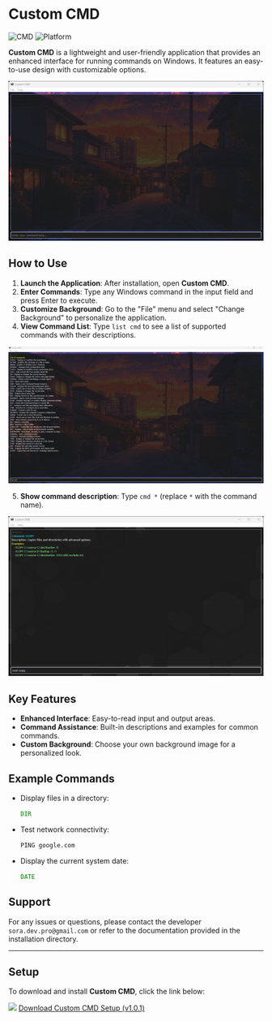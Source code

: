 # Custom CMD
![CMD](https://img.shields.io/badge/version-1.0.1-blue) ![Platform](https://img.shields.io/badge/platform-Windows-blue)

**Custom CMD** is a lightweight and user-friendly application that provides an enhanced interface for running commands on Windows. It features an easy-to-use design with customizable options.

<img src="https://github.com/Sorabagu/cmd/blob/main/cmd.png?raw=true">

## How to Use

1. **Launch the Application**: After installation, open **Custom CMD**.
2. **Enter Commands**: Type any Windows command in the input field and press Enter to execute.
3. **Customize Background**: Go to the "File" menu and select "Change Background" to personalize the application.
4. **View Command List**: Type `list cmd` to see a list of supported commands with their descriptions.
<img src="https://github.com/Sorabagu/cmd/blob/main/cmd2.png?raw=true">

5. **Show command description**: Type `cmd *` (replace `*` with the command name).
<img src="https://github.com/Sorabagu/cmd/blob/main/cmd3.png?raw=true">

## Key Features

- **Enhanced Interface**: Easy-to-read input and output areas.
- **Command Assistance**: Built-in descriptions and examples for common commands.
- **Custom Background**: Choose your own background image for a personalized look.

## Example Commands

- Display files in a directory:
  ```cmd
  DIR
  ```
- Test network connectivity:
  ```cmd
  PING google.com
  ```
- Display the current system date:
  ```cmd
  DATE
  ```

## Support

For any issues or questions, please contact the developer `sora.dev.pro@gmail.com` or refer to the documentation provided in the installation directory.

---

## Setup
To download and install **Custom CMD**, click the link below:

<img src="https://cdn.icon-icons.com/icons2/567/PNG/512/clouddown_icon-icons.com_54405.png" width="30"> [Download Custom CMD Setup (v1.0.1)](https://github.com/Sorabagu/cmd/releases/download/setup/setup_custom_cmd_1_0_1.exe)
